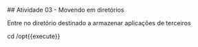 ## Atividade 03 - Movendo em diretórios

Entre no diretório destinado a armazenar aplicações de terceiros

cd /opt{{execute}}

